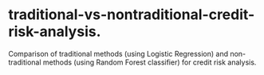 # traditional-vs-nontraditional-credit-risk-analysis.
Comparison of traditional methods (using Logistic Regression) and non-traditional methods (using Random Forest classifier) for credit risk analysis.
